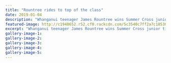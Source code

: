 ```yaml
---
title: "Rountree rides to top of the class"
date: 2019-01-04
description: "Whanganui teenager James Rountree wins Summer Cross junior title in Whakatane..."
featured-image: http://c1940652.r52.cf0.rackcdn.com/5c3540c7ff2a7c18530003e5/James-Rountree-Jan-4-2019.jpg
excerpt: "Whanganui teenager James Rountree wins Summer Cross junior title in Whakatane."
gallery-image-1: 
gallery-image-2: 
gallery-image-3: 
gallery-image-4: 
gallery-image-5: 
---
```

